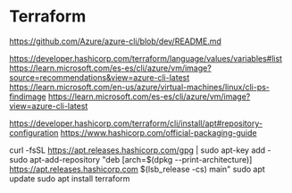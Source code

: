 # Terraform

https://github.com/Azure/azure-cli/blob/dev/README.md

https://developer.hashicorp.com/terraform/language/values/variables#list
https://learn.microsoft.com/es-es/cli/azure/vm/image?source=recommendations&view=azure-cli-latest
https://learn.microsoft.com/en-us/azure/virtual-machines/linux/cli-ps-findimage
https://learn.microsoft.com/es-es/cli/azure/vm/image?view=azure-cli-latest

https://developer.hashicorp.com/terraform/cli/install/apt#repository-configuration
https://www.hashicorp.com/official-packaging-guide

curl -fsSL https://apt.releases.hashicorp.com/gpg | sudo apt-key add -
sudo apt-add-repository "deb [arch=$(dpkg --print-architecture)] https://apt.releases.hashicorp.com $(lsb_release -cs) main"
sudo apt update
sudo apt install terraform

